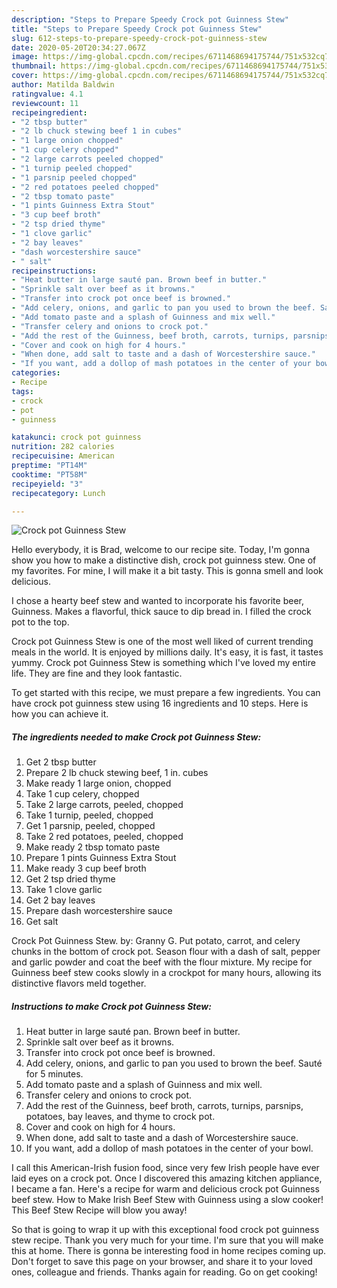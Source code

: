 ```yaml
---
description: "Steps to Prepare Speedy Crock pot Guinness Stew"
title: "Steps to Prepare Speedy Crock pot Guinness Stew"
slug: 612-steps-to-prepare-speedy-crock-pot-guinness-stew
date: 2020-05-20T20:34:27.067Z
image: https://img-global.cpcdn.com/recipes/6711468694175744/751x532cq70/crock-pot-guinness-stew-recipe-main-photo.jpg
thumbnail: https://img-global.cpcdn.com/recipes/6711468694175744/751x532cq70/crock-pot-guinness-stew-recipe-main-photo.jpg
cover: https://img-global.cpcdn.com/recipes/6711468694175744/751x532cq70/crock-pot-guinness-stew-recipe-main-photo.jpg
author: Matilda Baldwin
ratingvalue: 4.1
reviewcount: 11
recipeingredient:
- "2 tbsp butter"
- "2 lb chuck stewing beef 1 in cubes"
- "1 large onion chopped"
- "1 cup celery chopped"
- "2 large carrots peeled chopped"
- "1 turnip peeled chopped"
- "1 parsnip peeled chopped"
- "2 red potatoes peeled chopped"
- "2 tbsp tomato paste"
- "1 pints Guinness Extra Stout"
- "3 cup beef broth"
- "2 tsp dried thyme"
- "1 clove garlic"
- "2 bay leaves"
- "dash worcestershire sauce"
- " salt"
recipeinstructions:
- "Heat butter in large sauté pan. Brown beef in butter."
- "Sprinkle salt over beef as it browns."
- "Transfer into crock pot once beef is browned."
- "Add celery, onions, and garlic to pan you used to brown the beef. Sauté for 5 minutes."
- "Add tomato paste and a splash of Guinness and mix well."
- "Transfer celery and onions to crock pot."
- "Add the rest of the Guinness, beef broth, carrots, turnips, parsnips, potatoes, bay leaves, and thyme to crock pot."
- "Cover and cook on high for 4 hours."
- "When done, add salt to taste and a dash of Worcestershire sauce."
- "If you want, add a dollop of mash potatoes in the center of your bowl."
categories:
- Recipe
tags:
- crock
- pot
- guinness

katakunci: crock pot guinness 
nutrition: 282 calories
recipecuisine: American
preptime: "PT14M"
cooktime: "PT58M"
recipeyield: "3"
recipecategory: Lunch

---
```



![Crock pot Guinness Stew](https://img-global.cpcdn.com/recipes/6711468694175744/751x532cq70/crock-pot-guinness-stew-recipe-main-photo.jpg)

Hello everybody, it is Brad, welcome to our recipe site. Today, I'm gonna show you how to make a distinctive dish, crock pot guinness stew. One of my favorites. For mine, I will make it a bit tasty. This is gonna smell and look delicious.

I chose a hearty beef stew and wanted to incorporate his favorite beer, Guinness. Makes a flavorful, thick sauce to dip bread in. I filled the crock pot to the top.

Crock pot Guinness Stew is one of the most well liked of current trending meals in the world. It is enjoyed by millions daily. It's easy, it is fast, it tastes yummy. Crock pot Guinness Stew is something which I've loved my entire life. They are fine and they look fantastic.


To get started with this recipe, we must prepare a few ingredients. You can have crock pot guinness stew using 16 ingredients and 10 steps. Here is how you can achieve it.

<!--inarticleads1-->

##### The ingredients needed to make Crock pot Guinness Stew:

1. Get 2 tbsp butter
1. Prepare 2 lb chuck stewing beef, 1 in. cubes
1. Make ready 1 large onion, chopped
1. Take 1 cup celery, chopped
1. Take 2 large carrots, peeled, chopped
1. Take 1 turnip, peeled, chopped
1. Get 1 parsnip, peeled, chopped
1. Take 2 red potatoes, peeled, chopped
1. Make ready 2 tbsp tomato paste
1. Prepare 1 pints Guinness Extra Stout
1. Make ready 3 cup beef broth
1. Get 2 tsp dried thyme
1. Take 1 clove garlic
1. Get 2 bay leaves
1. Prepare dash worcestershire sauce
1. Get  salt


Crock Pot Guinness Stew. by: Granny G. Put potato, carrot, and celery chunks in the bottom of crock pot. Season flour with a dash of salt, pepper and garlic powder and coat the beef with the flour mixture. My recipe for Guinness beef stew cooks slowly in a crockpot for many hours, allowing its distinctive flavors meld together. 

<!--inarticleads2-->

##### Instructions to make Crock pot Guinness Stew:

1. Heat butter in large sauté pan. Brown beef in butter.
1. Sprinkle salt over beef as it browns.
1. Transfer into crock pot once beef is browned.
1. Add celery, onions, and garlic to pan you used to brown the beef. Sauté for 5 minutes.
1. Add tomato paste and a splash of Guinness and mix well.
1. Transfer celery and onions to crock pot.
1. Add the rest of the Guinness, beef broth, carrots, turnips, parsnips, potatoes, bay leaves, and thyme to crock pot.
1. Cover and cook on high for 4 hours.
1. When done, add salt to taste and a dash of Worcestershire sauce.
1. If you want, add a dollop of mash potatoes in the center of your bowl.


I call this American-Irish fusion food, since very few Irish people have ever laid eyes on a crock pot. Once I discovered this amazing kitchen appliance, I became a fan. Here&#39;s a recipe for warm and delicious crock pot Guinness beef stew. How to Make Irish Beef Stew with Guinness using a slow cooker! This Beef Stew Recipe will blow you away! 

So that is going to wrap it up with this exceptional food crock pot guinness stew recipe. Thank you very much for your time. I'm sure that you will make this at home. There is gonna be interesting food in home recipes coming up. Don't forget to save this page on your browser, and share it to your loved ones, colleague and friends. Thanks again for reading. Go on get cooking!
